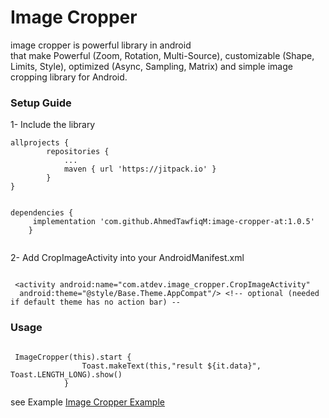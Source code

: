 # Image Cropper
image cropper is powerful library in android  
that make Powerful (Zoom, Rotation, Multi-Source), customizable (Shape, Limits, Style), optimized (Async, Sampling, Matrix) and simple image cropping library for Android.


### Setup Guide

1- Include the library



```
allprojects {
		repositories {
			...
			maven { url 'https://jitpack.io' }
		}
}

```


```

dependencies {
  	 implementation 'com.github.AhmedTawfiqM:image-cropper-at:1.0.5'
	}
  
  ```


2- Add CropImageActivity into your AndroidManifest.xml

```

 <activity android:name="com.atdev.image_cropper.CropImageActivity"
  android:theme="@style/Base.Theme.AppCompat"/> <!-- optional (needed if default theme has no action bar) --
```


### Usage
```

 ImageCropper(this).start {
                Toast.makeText(this,"result ${it.data}", Toast.LENGTH_LONG).show()
            }
```

see Example [Image Cropper Example](https://github.com/AhmedTawfiqM/image-cropper-at/blob/master/app/src/main/java/com/atdev/cropimageapp/MainActivity.kt)
            



